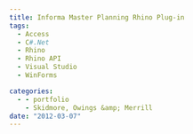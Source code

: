 ```yaml
---
title: Informa Master Planning Rhino Plug-in
tags:
  - Access
  - C#.Net
  - Rhino
  - Rhino API
  - Visual Studio
  - WinForms

categories:
  - - portfolio
    - Skidmore, Owings &amp; Merrill
date: "2012-03-07"
---
```

